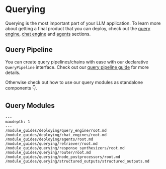 # Querying

Querying is the most important part of your LLM application. To learn more about getting a final product that you can deploy, check out the [query engine](/module_guides/deploying/query_engine/root.md), [chat engine](/module_guides/deploying/chat_engines/root.md) and [agents](/module_guides/deploying/agents/root.md) sections.

## Query Pipeline

You can create query pipelines/chains with ease with our declarative `QueryPipeline` interface. Check out our [query pipeline guide](/module_guides/querying/pipeline/root.md) for more details.

Otherwise check out how to use our query modules as standalone components 👇.

## Query Modules

```{toctree}
---
maxdepth: 1
---
/module_guides/deploying/query_engine/root.md
/module_guides/deploying/chat_engines/root.md
/module_guides/deploying/agents/root.md
/module_guides/querying/retriever/root.md
/module_guides/querying/response_synthesizers/root.md
/module_guides/querying/router/root.md
/module_guides/querying/node_postprocessors/root.md
/module_guides/querying/structured_outputs/structured_outputs.md
```
